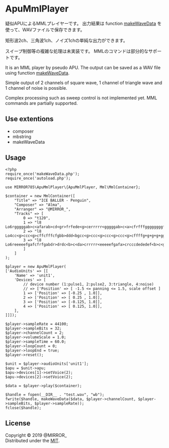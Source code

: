 ApuMmlPlayer
============

疑似APUによるMMLプレイヤーです。
出力結果は function [makeWaveData] を使って、WAVファイルで保存できます。

矩形波2ch、三角波1ch、ノイズ1chの単純な出力ができます。

スイープ制御等の複雑な処理は未実装です。
MMLのコマンドは部分的なサポートです。

It is an MML player by pseudo APU.
The output can be saved as a WAV file using function [makeWaveData].

Simple output of 2 channels of square wave, 1 channel of triangle wave and 1 channel of noise is possible.

Complex processing such as sweep control is not implemented yet.
MML commands are partially supported.


Use extentions
--------------
* composer
* mbstring
* makeWaveData

Usage
-----

	<?php
	require_once('makeWaveData.php');
	require_once('autoload.php');
	
	use MIRROR785\ApuMmlPlayer\{ApuMmlPlayer, Mml\MmlContainer};
	
	$container = new MmlContainer([
	    "Title" => "ICE BALLER - Penguin",
	    "Composer" => "Alma",
	    "Arranger" => "@MIRROR_",
	    "Tracks" => [
	        0 => "t120",
	        1 => "l8 Lo6rgggggab>c<afarab>cd<gr>frfede<g>cerrrrr<gggggab>c<a>cfrfffggggggggfffeerrr",
	        2 => "l8 Lo4cc<g>ccc<g>cffcfffcfgbb>ddd<bgcc<g>ccc<g>ccc<g>ccc<g>cffffg+g+g+g+ggb>d<ggb>d<ccefffed",
	        3 => "l8 Lo6reeeeefgafcfrfgabdr>drdc<b>c<da>crrrrr<eeeeefgafa>crcccdededef<b>c<gb>ccc<ba",
	        ]
	    ]
	);
	
	$player = new ApuMmlPlayer(
	['AudioUnits' => [[
	    'Name' => 'unit1',
	    'Devices' => [
	        // device number (1:pulse1, 2:pulse2, 3:triangle, 4:noise)
	        // => ['Position' => [ -1.5 <= panning <= 1.5, scale offset ]
	        1 => ['Position' => [-0.25 , 1.0]],
	        2 => ['Position' => [ 0.25 , 1.0]],
	        3 => ['Position' => [-0.125, 1.0]],
	        4 => ['Position' => [ 0.125, 1.0]],
	    ],
	]]]);
	
	$player->sampleRate = 44100;
	$player->sampleBits = 32;
	$player->channelCount = 2;
	$player->volumeScale = 1.0;
	$player->sampleTime = 60.0;
	$player->loopCount = 0;
	$player->loopEnd = true;
	$player->reset();
	
	$unit = $player->audioUnits['unit1'];
	$apu = $unit->apu;
	$apu->devices[1]->setVoice(2);
	$apu->devices[2]->setVoice(2);
	
	$data = $player->play($container);
	
	$handle = fopen(__DIR__ . "test.wav", "wb");
	fwrite($handle, makeWaveData($data, $player->channelCount, $player->sampleBits, $player->sampleRate));
	fclose($handle);


License
-------
Copyright &copy; 2019 @MIRROR_  
Distributed under the [MIT].  

[MIT]: http://www.opensource.org/licenses/mit-license.php "MIT License"
[makeWaveData]: https://yoya.hatenadiary.jp/entry/20130430/php "PHP で PCM wav ファイル作成"
